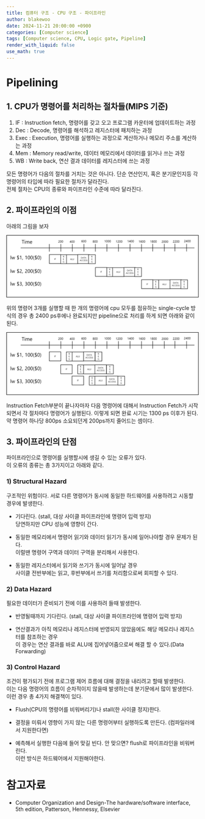 ```yaml
---
title: 컴퓨터 구조 - CPU 구조 - 파이프라인
author: blakewoo
date: 2024-11-21 20:00:00 +0900
categories: [Computer science]
tags: [Computer science, CPU, Logic gate, Pipeline] 
render_with_liquid: false
use_math: true
---
```


# Pipelining

## 1. CPU가 명령어를 처리하는 절차들(MIPS 기준)
1. IF : Instruction fetch, 명령어를 갖고 오고 프로그램 카운터에 업데이트하는 과정
2. Dec : Decode, 명령어를 해석하고 레지스터에 패치하는 과정
3. Exec : Execution, 명령어를 실행하는 과정으로 계산하거나 메모리 주소를 계산하는 과정
4. Mem : Memory read/write, 데이터 메모리에서 데이터를 읽거나 쓰는 과정
5. WB : Write back, 연산 결과 데이터를 레지스터에 쓰는 과정

모든 명령어가 다음의 절차를 거치는 것은 아니다.
단순 연산인지, 혹은 분기문인지등 각 명령어의 타입에 따라 필요한 절차가 달라진다.   
전체 절차는 CPU의 종류와 파이프라인 수준에 따라 달라진다.

## 2. 파이프라인의 이점
아래의 그림을 보자

![img.png](/assets/blog/cs/cpu_structure/pipeline/img.png)

위의 명령어 3개를 실행할 때 한 개의 명령어에 cpu 모두를 점유하는 single-cycle 방식의
경우 총 2400 ps후에나 완료되지만 pipeline으로 처리를 하게 되면 아래와 같이 된다.

![img_1.png](/assets/blog/cs/cpu_structure/pipeline/img_1.png)

Instruction Fetch부분이 끝나자마자 다음 명령어에 대해서 Instruction Fetch가 시작되면서
각 절차마다 명령어가 실행된다. 이렇게 되면 완료 시기는 1300 ps 이후가 된다.
약 명령어 하나당 800ps 소요되던게 200ps까지 줄어드는 셈이다.

## 3. 파이프라인의 단점
파이프라인으로 명령어를 실행할시에 생길 수 있는 오류가 있다.   
이 오류의 종류는 총 3가지이고 아래와 같다.

### 1) Structural Hazard
구조적인 위험이다. 서로 다른 명령어가 동시에 동일한 하드웨어를 사용하려고 시동할 경우에 발생한다.

- 기다린다. (stall, 대상 사이클 파이프라인에 명령어 입력 방지)   
  당연하지만 CPU 성능에 영향이 간다.


- 동일한 메모리에서 명령어 읽기와 데이터 읽기가 동시에 일어나야할 경우 문제가 된다.   
  이럴땐 명령어 구역과 데이터 구역을 분리해서 사용한다.


- 동일한 레지스터에서 읽기와 쓰기가 동시에 일어날 경우   
  사이클 전반부에는 읽고, 후반부에서 쓰기를 처리함으로써 회피할 수 있다.
  

### 2) Data Hazard
필요한 데이터가 준비되기 전에 이를 사용하려 들때 발생한다.

- 반영될때까지 기다린다. (stall, 대상 사이클 파이프라인에 명령어 입력 방지)


- 연산결과가 아직 메모리나 레지스터에 반영되지 않았음에도 해당 메모리나 레지스터를 참조하는 경우   
  이 경우는 연산 결과를 바로 ALU에 집어넣어줌으로써 해결 할 수 있다.(Data Forwarding)

### 3) Control Hazard
조건이 평가되기 전에 프로그램 제어 흐름에 대해 결정을 내리려고 할때 발생한다.   
이는 다음 명령어의 흐름이 순차적이지 않을때 발생하는데 분기문에서 많이 발생한다.   
이런 경우 총 4가지 해결책이 있다.

- Flush(CPU의 명령어를 비워버리기)나 stall(한 사이클 정지)한다.
  

- 결정을 미뤄서 영향이 가지 않는 다른 명령어부터 실행하도록 만든다. (컴파일러에서 지원한다면)
  

- 예측해서 실행한 다음에 들어 맞길 빈다. 안 맞으면? flush로 파이프라인을 비워버린다.   
  이런 방식은 하드웨어에서 지원해야한다.



# 참고자료
- Computer Organization and Design-The hardware/software interface, 5th edition, Patterson, Hennessy, Elsevier
